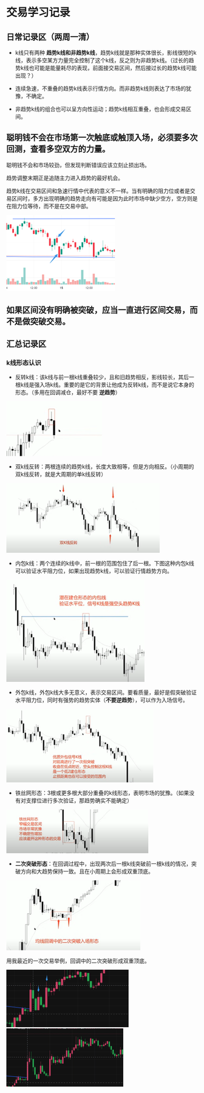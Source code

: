 # 交易学习记录

## 日常记录区（两周一清）

- k线只有两种 **趋势k线和非趋势k线**，趋势k线就是那种实体很长，影线很短的k线，表示多空某方力量完全控制了这个k线，反之则为非趋势k线。（过长的趋势k线也可能是能量耗尽的表现，前面接交易区间，然后接过长的趋势k线可能出现？）

- 连续急速，不重叠的趋势k线表示行情方向。而非趋势k线则表达了市场的犹豫，不确定。

- 非趋势k线的组合也可以呈方向性运动；趋势k线相互重叠，也会形成交易区间。

  

## 聪明钱不会在市场第一次触底或触顶入场，必须要多次回测，查看多空双方的力量。

聪明钱不会和市场较劲，但发现判断错误应该立刻止损出场。

趋势调整末期正是追随主力进入趋势的最好机会。

趋势k线在交易区间和急速行情中代表的意义不一样。当有明确的阻力位或者是交易区间时，多方出现明确的趋势走向有可能是因为此时市场中缺少空方，空方则是在阻力位等待，而不是在交易中部。

<img src="assets/image-20240121145125220.png" alt="image-20240121145125220" style="zoom:50%;" />

## 如果区间没有明确被突破，应当一直进行区间交易，而不是做突破交易。

## 汇总记录区

### k线形态认识

- 反转k线：该k线与前一根k线重叠较少，且和旧趋势相反，影线较长，其后一根k线是强入场k线。重要的是它的背景让他成为反转k线，而不是说它本身的形态。（多用在回调减仓，最好不要 **逆趋势**）

![image-20240119221931453](assets/image-20240119221931453.png)

- 双k线反转：两根连续的趋势k线，长度大致相等，但是方向相反。（小周期的双k线反转，就是大周期的单k线反转）

<img src="assets/image-20240119223822755.png" alt="image-20240119223822755" style="zoom: 67%;" />

- 内包k线：两个连续的k线中，前一根的范围包住了后一根。下图这种内包k线可以验证水平阻力位，如果出现趋势k线，可以验证行情趋势方向。

<img src="assets/image-20240119230053817.png" alt="image-20240119230053817" style="zoom:67%;" />

- 外包k线，外包k线大多无意义，表示交易区间。要看质量，最好是假突破验证水平阻力位，同时有强势的趋势实体（**不要逆趋势**），可以作为入场信号。

<img src="assets/image-20240121103740476.png" alt="image-20240121103740476" style="zoom:67%;" />

- 铁丝网形态：3根或更多根大部分重叠的k线形态，表明市场的犹豫。（如果没有对支撑位进行多次验证，那趋势确实不能确定）

<img src="assets/image-20240121104321563.png" alt="image-20240121104321563" style="zoom:67%;" />

- **二次突破形态**：在回调过程中，出现两次后一根k线突破前一根k线的情况，突破方向和大趋势保持一致。且在小周期上会形成双重顶底。

<img src="assets/image-20240121110158955.png" alt="image-20240121110158955" style="zoom: 80%;" />

用我最近的一次交易举例，回调中的二次突破形成双重顶底。

<img src="assets/image-20240121112923996.png" alt="image-20240121112923996" style="zoom:50%;" />

<img src="assets/image-20240121112948972.png" alt="image-20240121112948972" style="zoom:50%;" />